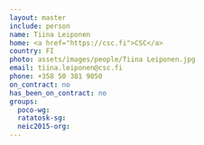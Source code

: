 ```yaml
---
layout: master
include: person
name: Tiina Leiponen
home: <a href="https://csc.fi">CSC</a>
country: FI
photo: assets/images/people/Tiina Leiponen.jpg
email: tiina.leiponen@csc.fi
phone: +358 50 381 9050
on_contract: no
has_been_on_contract: no
groups:
  poco-wg:
  ratatosk-sg:
  neic2015-org:
---
```

